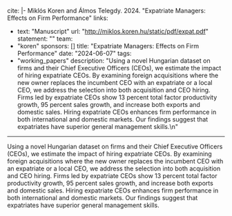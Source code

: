 cite: |-
  Miklós Koren and Álmos Telegdy. 2024. "Expatriate Managers: Effects on Firm Performance"
links:
  - text: "Manuscript"
    url: "http://miklos.koren.hu/static/pdf/expat.pdf"
statement: ""
team:
  - "koren"
sponsors: []
title: "Expatriate Managers: Effects on Firm Performance"
date: "2024-06-07"
tags:
  - "working_papers"
description: "Using a novel Hungarian dataset on firms and their Chief Executive Officers (CEOs), we estimate the impact of hiring expatriate CEOs. By examining foreign acquisitions where the new owner replaces the incumbent CEO with an expatriate or a local CEO, we address the selection into both acquisition and CEO hiring. Firms led by expatriate CEOs show 13 percent total factor productivity growth, 95 percent sales growth, and increase both exports and domestic sales. Hiring expatriate CEOs enhances firm performance in both international and domestic markets. Our findings suggest that expatriates have superior general management skills.\n"

---

Using a novel Hungarian dataset on firms and their Chief Executive Officers (CEOs), we estimate the impact of hiring expatriate CEOs. By examining foreign acquisitions where the new owner replaces the incumbent CEO with an expatriate or a local CEO, we address the selection into both acquisition and CEO hiring. Firms led by expatriate CEOs show 13 percent total factor productivity growth, 95 percent sales growth, and increase both exports and domestic sales. Hiring expatriate CEOs enhances firm performance in both international and domestic markets. Our findings suggest that expatriates have superior general management skills.

